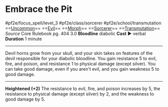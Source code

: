 # Embrace the Pit
#pf2e/focus_spell/level_3 #pf2e/class/sorcerer #pf2e/school/transmutation 
==[Uncommon](../../../rules/traits/uncommon.md)== ==[Evil](../../../rules/traits/evil.md)== ==[Morph](../../../rules/traits/morph.md)== ==[Sorcerer](../../../rules/traits/sorcerer.md)== ==[Transmutation](../../../rules/traits/transmutation.md)==
*Source* Core Rulebook pg. 404 3.0
**Bloodline** diabolic
**Cast** ► verbal
**Duration** 1 minute

---
Devil horns grow from your skull, and your skin takes on features of the devil responsible for your diabolic bloodline. You gain resistance 5 to evil, fire, and poison, and resistance 1 to physical damage (except silver). You can take good damage, even if you aren't evil, and you gain weakness 5 to good damage.

<hr>

**Heightened (+2)** The resistance to evil, fire, and poison increases by 5, the resistance to physical damage (except silver) by 2, and the weakness to good damage by 5.